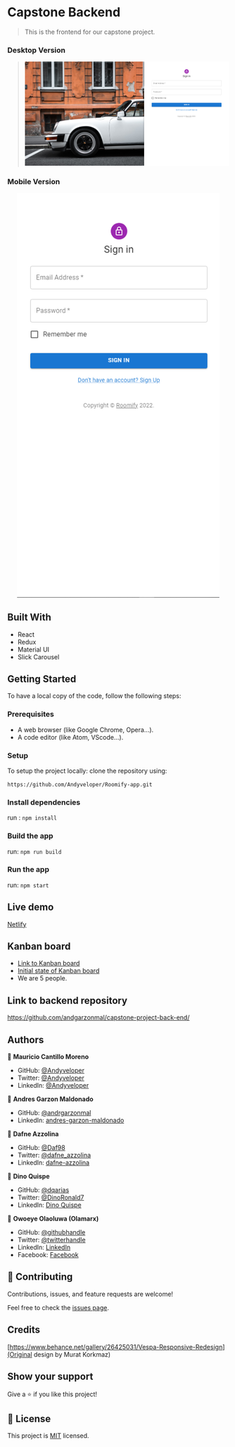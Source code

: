 # Capstone Backend

> This is the frontend for our capstone project.

### Desktop Version
> ![Desktop View](./src/assets/img/Desktop.png)

### Mobile Version
<p align="center">
  <img width="460" src="./src/assets/img/mobile.png">
</p>

## Built With

- React
- Redux
- Material UI
- Slick Carousel


## Getting Started
To have a local copy of the code, follow the following steps:

### Prerequisites
- A web browser (like Google Chrome, Opera...).
- A code editor (like Atom, VScode...).

### Setup
To setup the project locally: clone the repository using:

```
https://github.com/Andyveloper/Roomify-app.git
```

### Install dependencies
run : `npm install`

### Build the app
run: `npm run build`

### Run the app
run: `npm start`

## Live demo
[Netlify](https://roomify-app.netlify.app/)
## Kanban board
- [Link to Kanban board](https://github.com/andgarzonmal/capstone-project-back-end/projects/1)
- [Initial state of Kanban board](https://github.com/andgarzonmal/capstone-project-back-end/issues/23)
- We are 5 people.

## Link to backend repository
https://github.com/andgarzonmal/capstone-project-back-end/
## Authors

👤 **Mauricio Cantillo Moreno**

- GitHub: [@Andyveloper](https://github.com/Andyveloper)
- Twitter: [@Andyveloper](https://twitter.com/MauroCantillo_)
- LinkedIn: [@Andyveloper](https://www.linkedin.com/in/mauricio-cantillo-moreno/)

👤 **Andres Garzon Maldonado**
- GitHub: [@andrgarzonmal](https://github.com/andrgarzonmal)
- LinkedIn: [andres-garzon-maldonado](https://www.linkedin.com/in/andres-garzon-maldonado-951a2a180/)

👤 **Dafne Azzolina**

- GitHub: [@Daf98](https://github.com/Daf98)
- Twitter: [@dafne_azzolina](https://twitter.com/dafne_azzolina)
- LinkedIn: [dafne-azzolina](https://www.linkedin.com/in/dafne-azzolina/)

👤 **Dino Quispe**

- GitHub: [@dqarias](https://github.com/Daf98)
- Twitter: [@DinoRonald7](https://twitter.com/DinoRonald7)
- LinkedIn: [Dino Quispe](https://www.linkedin.com/in/dino-ronald-quispe-arias-8ba72174/)

👤 **Owoeye Olaoluwa (Olamarx)**

- GitHub: [@githubhandle](https://github.com/Olamarx)
- Twitter: [@twitterhandle](https://twitter.com/Owoeye0laoluwa)
- LinkedIn: [LinkedIn](https://www.linkedin.com/in/olaoluwa-owoeye-617702162/)
- Facebook: [Facebook](https://web.facebook.com/olaoluwa.owoeye.39)


## 🤝 Contributing

Contributions, issues, and feature requests are welcome!

Feel free to check the [issues page](../../issues/).

## Credits
[https://www.behance.net/gallery/26425031/Vespa-Responsive-Redesign](Original design by Murat Korkmaz)
## Show your support

Give a ⭐️ if you like this project!

## 📝 License

This project is [MIT](./MIT.md) licensed.
